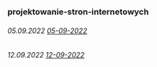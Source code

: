 ### projektowanie-stron-internetowych

###### 05.09.2022 [05-09-2022](https://github.com/Klasa4CI/projektowanie-stron-internetowych/tree/main/05-09-2022)
###### 12.09.2022 [12-09-2022](https://github.com/Klasa4CI/projektowanie-stron-internetowych/tree/main/12-09-2022/Zadanie%20Domowe)
